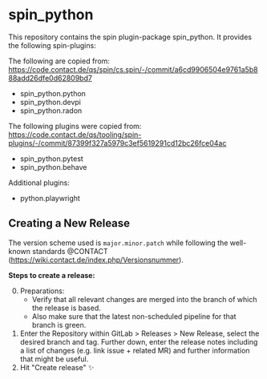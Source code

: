 # spin_python

This repository contains the spin plugin-package spin_python. It provides the
following spin-plugins:

The following are copied from:
https://code.contact.de/qs/spin/cs.spin/-/commit/a6cd9906504e9761a5b888add26dfe0d62809bd7

-   spin_python.python
-   spin_python.devpi
-   spin_python.radon

The following plugins were copied from:
https://code.contact.de/qs/tooling/spin-plugins/-/commit/87399f327a5979c3ef5619291cd12bc26fce04ac

-   spin_python.pytest
-   spin_python.behave

Additional plugins:

-   python.playwright

## Creating a New Release

The version scheme used is `major.minor.patch` while following the well-known
standards @CONTACT (https://wiki.contact.de/index.php/Versionsnummer).

**Steps to create a release:**

0. Preparations:
    - Verify that all relevant changes are merged into the branch of which the
      release is based.
    - Also make sure that the latest non-scheduled pipeline for that branch is
      green.
1. Enter the Repository within GitLab > Releases > New Release, select the
   desired branch and tag. Further down, enter the release notes including a
   list of changes (e.g. link issue + related MR) and further information that
   might be useful.
2. Hit "Create release" ✨
